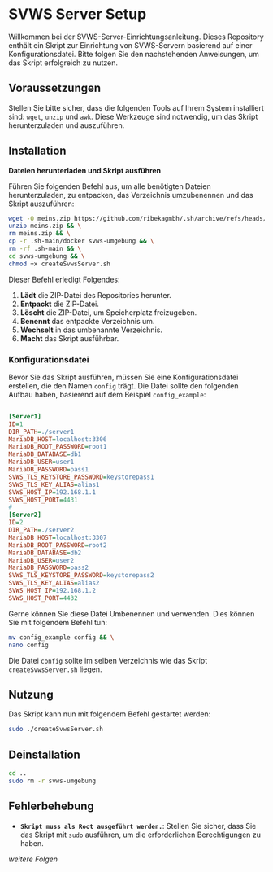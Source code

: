 # SVWS Server Setup

Willkommen bei der SVWS-Server-Einrichtungsanleitung. Dieses Repository enthält ein Skript zur Einrichtung von SVWS-Servern basierend auf einer Konfigurationsdatei. Bitte folgen Sie den nachstehenden Anweisungen, um das Skript erfolgreich zu nutzen.

## Voraussetzungen

Stellen Sie bitte sicher, dass die folgenden Tools auf Ihrem System installiert sind: `wget`, `unzip` und `awk`. Diese Werkzeuge sind notwendig, um das Skript herunterzuladen und auszuführen.

## Installation

**Dateien herunterladen und Skript ausführen**

Führen Sie folgenden Befehl aus, um alle benötigten Dateien herunterzuladen, zu entpacken, das Verzeichnis umzubenennen und das Skript auszuführen:

```sh
wget -O meins.zip https://github.com/ribekagmbh/.sh/archive/refs/heads/main.zip && \
unzip meins.zip && \
rm meins.zip && \
cp -r .sh-main/docker svws-umgebung && \
rm -rf .sh-main && \
cd svws-umgebung && \
chmod +x createSvwsServer.sh
```

Dieser Befehl erledigt Folgendes:
1. **Lädt** die ZIP-Datei des Repositories herunter.
2. **Entpackt** die ZIP-Datei.
3. **Löscht** die ZIP-Datei, um Speicherplatz freizugeben.
4. **Benennt** das entpackte Verzeichnis um.
5. **Wechselt** in das umbenannte Verzeichnis.
6. **Macht** das Skript ausführbar.

### Konfigurationsdatei

Bevor Sie das Skript ausführen, müssen Sie eine Konfigurationsdatei erstellen, die den Namen `config` trägt. Die Datei sollte den folgenden Aufbau haben, basierend auf dem Beispiel `config_example`:

```ini

[Server1]
ID=1
DIR_PATH=./server1
MariaDB_HOST=localhost:3306
MariaDB_ROOT_PASSWORD=root1
MariaDB_DATABASE=db1
MariaDB_USER=user1
MariaDB_PASSWORD=pass1
SVWS_TLS_KEYSTORE_PASSWORD=keystorepass1
SVWS_TLS_KEY_ALIAS=alias1
SVWS_HOST_IP=192.168.1.1
SVWS_HOST_PORT=4431
#
[Server2]
ID=2
DIR_PATH=./server2
MariaDB_HOST=localhost:3307
MariaDB_ROOT_PASSWORD=root2
MariaDB_DATABASE=db2
MariaDB_USER=user2
MariaDB_PASSWORD=pass2
SVWS_TLS_KEYSTORE_PASSWORD=keystorepass2
SVWS_TLS_KEY_ALIAS=alias2
SVWS_HOST_IP=192.168.1.2
SVWS_HOST_PORT=4432
```

Gerne können Sie diese Datei Umbenennen und verwenden. Dies können Sie mit folgendem Befehl tun:

```sh
mv config_example config && \
nano config
```

Die Datei `config` sollte im selben Verzeichnis wie das Skript `createSvwsServer.sh` liegen.

## Nutzung

Das Skript kann nun mit folgendem Befehl gestartet werden:

```sh
sudo ./createSvwsServer.sh
```

## Deinstallation

```sh
cd ..
sudo rm -r svws-umgebung
```

## Fehlerbehebung

- **`Skript muss als Root ausgeführt werden.`**: Stellen Sie sicher, dass Sie das Skript mit `sudo` ausführen, um die erforderlichen Berechtigungen zu haben.

_weitere Folgen_